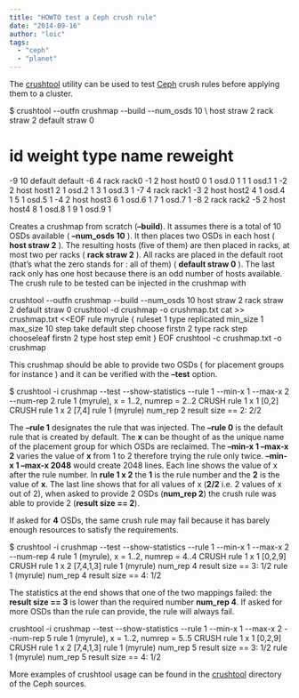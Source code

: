 ```yaml
---
title: "HOWTO test a Ceph crush rule"
date: "2014-09-16"
author: "loic"
tags: 
  - "ceph"
  - "planet"
---
```


The [crushtool](http://ceph.com/docs/master/man/8/crushtool/) utility can be used to test [Ceph](http://ceph.com/) crush rules before applying them to a cluster.

$ crushtool --outfn crushmap --build --num\_osds 10 \\
   host straw 2 rack straw 2 default straw 0
# id	weight	type name	reweight
-9	10	default default
-6	4		rack rack0
-1	2			host host0
0	1				osd.0	1
1	1				osd.1	1
-2	2			host host1
2	1				osd.2	1
3	1				osd.3	1
-7	4		rack rack1
-3	2			host host2
4	1				osd.4	1
5	1				osd.5	1
-4	2			host host3
6	1				osd.6	1
7	1				osd.7	1
-8	2		rack rack2
-5	2			host host4
8	1				osd.8	1
9	1				osd.9	1	

Creates a crushmap from scratch (**–build**). It assumes there is a total of 10 OSDs available ( **–num\_osds 10** ). It then places two OSDs in each host ( **host straw 2** ). The resulting hosts (five of them) are then placed in racks, at most two per racks ( **rack straw 2** ). All racks are placed in the default root (that’s what the zero stands for : all of them) ( **default straw 0** ). The last rack only has one host because there is an odd number of hosts available.  
The crush rule to be tested can be injected in the crushmap with

crushtool --outfn crushmap --build --num\_osds 10 host straw 2 rack straw 2 default straw 0
crushtool -d crushmap -o crushmap.txt
cat >> crushmap.txt <<EOF
rule myrule {
	ruleset 1
	type replicated
	min\_size 1
	max\_size 10
	step take default
	step choose firstn 2 type rack
	step chooseleaf firstn 2 type host
	step emit
}
EOF
crushtool -c crushmap.txt -o crushmap

This crushmap should be able to provide two OSDs ( for placement groups for instance ) and it can be verified with the **–test** option.

$ crushtool -i crushmap --test --show-statistics --rule 1 --min-x 1 --max-x 2 --num-rep 2
rule 1 (myrule), x = 1..2, numrep = 2..2
CRUSH rule 1 x 1 \[0,2\]
CRUSH rule 1 x 2 \[7,4\]
rule 1 (myrule) num\_rep 2 result size == 2:	2/2

The **–rule 1** designates the rule that was injected. The **–rule 0** is the default rule that is created by default. The **x** can be thought of as the unique name of the placement group for which OSDs are reclaimed. The **–min-x 1 –max-x 2** varies the value of **x** from 1 to 2 therefore trying the rule only twice. **–min-x 1 –max-x 2048** would create 2048 lines. Each line shows the value of x after the rule number. In **rule 1 x 2** the **1** is the rule number and the **2** is the value of **x**. The last line shows that for all values of x (**2/2** i.e. 2 values of x out of 2), when asked to provide 2 OSDs (**num\_rep 2**) the crush rule was able to provide 2 (**result size == 2**).

If asked for **4** OSDs, the same crush rule may fail because it has barely enough resources to satisfy the requirements.

$ crushtool -i crushmap --test --show-statistics --rule 1 --min-x 1 --max-x 2 --num-rep 4
rule 1 (myrule), x = 1..2, numrep = 4..4
CRUSH rule 1 x 1 \[0,2,9\]
CRUSH rule 1 x 2 \[7,4,1,3\]
rule 1 (myrule) num\_rep 4 result size == 3:	1/2
rule 1 (myrule) num\_rep 4 result size == 4:	1/2

The statistics at the end shows that one of the two mappings failed: the **result size == 3** is lower than the required number **num\_rep 4**. If asked for more OSDs than the rule can provide, the rule will always fail.

crushtool -i crushmap --test --show-statistics --rule 1 --min-x 1 --max-x 2 --num-rep 5
rule 1 (myrule), x = 1..2, numrep = 5..5
CRUSH rule 1 x 1 \[0,2,9\]
CRUSH rule 1 x 2 \[7,4,1,3\]
rule 1 (myrule) num\_rep 5 result size == 3:	1/2
rule 1 (myrule) num\_rep 5 result size == 4:	1/2

More examples of crushtool usage can be found in the [crushtool](https://github.com/ceph/ceph/tree/giant/src/test/cli/crushtool) directory of the Ceph sources.
